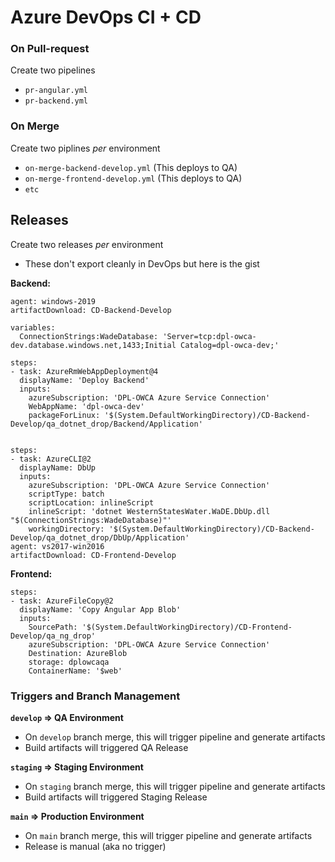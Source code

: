 # Azure DevOps CI + CD

### On Pull-request
Create two pipelines
 
 - `pr-angular.yml`
 - `pr-backend.yml`

### On Merge
Create two piplines *per* environment
- `on-merge-backend-develop.yml` (This deploys to QA)
- `on-merge-frontend-develop.yml` (This deploys to QA)
- `etc`

## Releases
Create two releases *per* environment
- These don't export cleanly in DevOps but here is the gist

**Backend:**
```
agent: windows-2019
artifactDownload: CD-Backend-Develop

variables:
  ConnectionStrings:WadeDatabase: 'Server=tcp:dpl-owca-dev.database.windows.net,1433;Initial Catalog=dpl-owca-dev;'

steps:
- task: AzureRmWebAppDeployment@4
  displayName: 'Deploy Backend'
  inputs:
    azureSubscription: 'DPL-OWCA Azure Service Connection'
    WebAppName: 'dpl-owca-dev'
    packageForLinux: '$(System.DefaultWorkingDirectory)/CD-Backend-Develop/qa_dotnet_drop/Backend/Application'
 

steps:
- task: AzureCLI@2
  displayName: DbUp
  inputs:
    azureSubscription: 'DPL-OWCA Azure Service Connection'
    scriptType: batch
    scriptLocation: inlineScript
    inlineScript: 'dotnet WesternStatesWater.WaDE.DbUp.dll "$(ConnectionStrings:WadeDatabase)"'
    workingDirectory: '$(System.DefaultWorkingDirectory)/CD-Backend-Develop/qa_dotnet_drop/DbUp/Application'
agent: vs2017-win2016
artifactDownload: CD-Frontend-Develop
```

**Frontend:**
```
steps:
- task: AzureFileCopy@2
  displayName: 'Copy Angular App Blob'
  inputs:
    SourcePath: '$(System.DefaultWorkingDirectory)/CD-Frontend-Develop/qa_ng_drop'
    azureSubscription: 'DPL-OWCA Azure Service Connection'
    Destination: AzureBlob
    storage: dplowcaqa
    ContainerName: '$web'
```


### Triggers and Branch Management

**`develop`  => QA Environment**
- On `develop` branch merge, this will trigger pipeline and generate artifacts
- Build artifacts will triggered QA Release

**`staging`  => Staging Environment**
- On `staging` branch merge, this will trigger pipeline and generate artifacts
- Build artifacts will triggered Staging Release

**`main`  => Production Environment**
- On `main` branch merge, this will trigger pipeline and generate artifacts
- Release is manual (aka no trigger)

